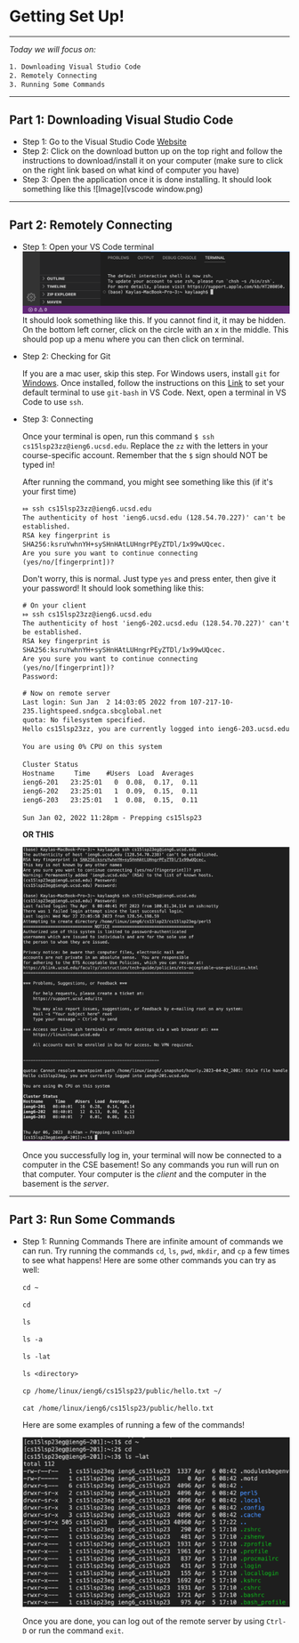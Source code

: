 # Getting Set Up!
---
*Today we will focus on:*
```
1. Downloading Visual Studio Code
2. Remotely Connecting 
3. Running Some Commands 
``` 
---
## **Part 1: Downloading Visual Studio Code**
- Step 1: Go to the Visual Studio Code [Website](https://code.visualstudio.com/) 
- Step 2: Click on the download button up on the top right and follow the instructions to download/install it on your computer (make sure to click on the right link based on what kind of computer you have)
- Step 3: Open the application once it is done installing. It should look something like this
 ![Image](vscode window.png)
 
---

## **Part 2: Remotely Connecting**
- Step 1: Open your VS Code terminal 
 ![Image](terminal.png)
  It should look something like this. If you cannot find it, it may be hidden. On the bottom left corner, click on the circle with an x in the middle. This   should pop up a menu where you can then click on terminal. 
  
- Step 2: Checking for Git

  If you are a mac user, skip this step. For Windows users, install `git` for [Windows](https://gitforwindows.org/). Once installed, follow the               instructions on this [Link](https://stackoverflow.com/questions/42606837/how-do-i-use-bash-on-windows-from-the-visual-studio-code-integrated-terminal/50527994#50527994) to set your default terminal to use `git-bash` in VS Code. Next, open a terminal in VS Code to use `ssh`. 
  
- Step 3: Connecting 

  Once your terminal is open, run this command `$ ssh cs15lsp23zz@ieng6.ucsd.edu`. Replace the `zz` with the letters in your course-specific account. Remember that the `$` sign should NOT be typed in!
  
  After running the command, you might see something like this (if it's your first time)
  ```
  ⤇ ssh cs15lsp23zz@ieng6.ucsd.edu
  The authenticity of host 'ieng6.ucsd.edu (128.54.70.227)' can't be established.
  RSA key fingerprint is SHA256:ksruYwhnYH+sySHnHAtLUHngrPEyZTDl/1x99wUQcec.
  Are you sure you want to continue connecting (yes/no/[fingerprint])? 
  ```
  Don't worry, this is normal. Just type `yes` and press enter, then give it your password! It should look something like this:
  ```
  # On your client
  ⤇ ssh cs15lsp23zz@ieng6.ucsd.edu
  The authenticity of host 'ieng6-202.ucsd.edu (128.54.70.227)' can't be established.
  RSA key fingerprint is SHA256:ksruYwhnYH+sySHnHAtLUHngrPEyZTDl/1x99wUQcec.
  Are you sure you want to continue connecting (yes/no/[fingerprint])? 
  Password: 
  ```
  ```
  # Now on remote server
  Last login: Sun Jan  2 14:03:05 2022 from 107-217-10-235.lightspeed.sndgca.sbcglobal.net
  quota: No filesystem specified.
  Hello cs15lsp23zz, you are currently logged into ieng6-203.ucsd.edu

  You are using 0% CPU on this system

  Cluster Status 
  Hostname     Time    #Users  Load  Averages  
  ieng6-201   23:25:01   0  0.08,  0.17,  0.11
  ieng6-202   23:25:01   1  0.09,  0.15,  0.11
  ieng6-203   23:25:01   1  0.08,  0.15,  0.11

  Sun Jan 02, 2022 11:28pm - Prepping cs15lsp23
  ```
  **OR THIS**
  
  ![Image](ieng.png)
  
  Once you successfully log in, your terminal will now be connected to a computer in the CSE basement! So any commands you   run will run on that computer. Your computer is the *client* and the computer in the basement is the *server*.
 
---

## **Part 3: Run Some Commands**
- Step 1: Running Commands
 There are infinite amount of commands we can run. Try running the commands `cd`, `ls`, `pwd`, `mkdir`, and `cp` a few times to see what happens! Here are some other commands you can try as well:
 
  `cd ~`
  
  `cd`
 
  `ls`
 
  `ls -a`
 
  `ls -lat`
 
  `ls <directory>`
 
  `cp /home/linux/ieng6/cs15lsp23/public/hello.txt ~/`
 
  `cat /home/linux/ieng6/cs15lsp23/public/hello.txt`

  Here are some examples of running a few of the commands!
  
  ![Image](commands.png)
 
  Once you are done, you can log out of the remote server by using `Ctrl-D` or run the command `exit`.
